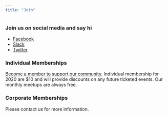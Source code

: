 ```yaml
---
title: "Join"
---
```


### Join us on social media and say hi

* [Facebook](https://facebook.com)
* [Slack](https://join.slack.com/t/saskblockchain/shared_invite/enQtNzg1MTExMTgyNTM1LWM1ZDY3ZTlkYmZiMzFhZmQ2NzNiZDAxMTFjM2UxNzYxZjA1MWIzOGViOWM3N2RiYWRhMDU4MzA1YTFjOWEwMjc)
* [Twitter](https://twitter.com/saskblockchain)


### Individual Memberships

[Become a member to support our community.](/membership)  Individual membership for 2020 are $10
and will provide discounts on any future ticketed events.  Our monthly meetups are always free.


### Corporate Memberships

Please contact us for more information.
